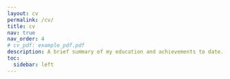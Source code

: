```yaml
---
layout: cv
permalink: /cv/
title: cv
nav: true
nav_order: 4
# cv_pdf: example_pdf.pdf
description: A brief summary of my education and achievements to date.
toc:
  sidebar: left
---
```

